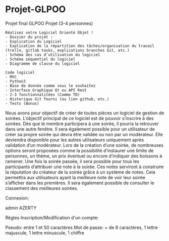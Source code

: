 # Projet-GLPOO
Projet final GLPOO
Projet (3-4 personnes)

	Réalisez votre Logiciel Orienté Objet ! 
	- Dossier du projet :
	- Explication du Logiciel
	- Explication de la répartition des tâches/organisation du travail (trello, gitlab tasks, explications branches Git, etc.)
	- Schéma des cas d’utilisation du logiciel
	- Schéma séquentiel du logiciel
	- Diagramme de classe du logiciel

	Code logiciel
	- MVC
	- Python3
	- Base de donnée comme vous le souhaitez
	- Interface Graphique Qt ou API Rest
	- 2-3 fonctionnalitées (Comme TD)
	- Historique Git fourni (ou lien github, etc.)
	- Tests (Bonus)


Nous avons pour objectif de créer de toutes pièces un logiciel de gestion de soirées. L’objectif principal de ce logiciel est de pouvoir s’inscrire à des soirées. Dès que le membre participera à une soirée, il pourra la retrouver dans une autre fenêtre. Il sera également possible pour un utilisateur de créer sa propre soirée qui devra être validée ou non par un modérateur. Elle deviendra disponible pour les autres utilisateurs uniquement après validation d’un modérateur. Lors de la création d’une soirée, de nombreuses options seront proposées comme la possibilité d’instaurer une limite de personnes, un thème, un prix éventuel ou encore d’indiquer des boissons à ramener. Une fois la soirée passée, il sera possible pour tous les participants d’attribuer une note à la soirée. Ces notes serviront à construire la réputation du créateur de la soirée grâce à un système de notes. Cela permettra aux utilisateurs ayant la meilleure note de voir leur soirée s’afficher dans les premières. Il sera également possible de consulter le classement des meilleures soirées. 

Connexion:

admin
AZERTY

Règles Inscription/Modification d'un compte:

Pseudo: entre 1 et 50 caractères
Mot de passe: + de 8 caractères, 1 lettre majuscule, 1 lettre minuscule, 1 chiffre
